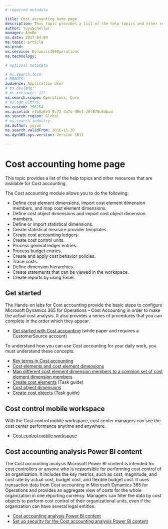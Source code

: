 ```yaml
---
# required metadata

title: Cost accounting home page
description: This topic provides a list of the help topics and other resources that are available for Cost accounting.
author: YuyuScheller
manager: AnnBe
ms.date: 2017-04-04
ms.topic: article
ms.prod: 
ms.service: Dynamics365Operations
ms.technology: 

# optional metadata

# ms.search.form: 
# ROBOTS: 
audience: Application User
# ms.devlang: 
# ms.reviewer: 121
ms.search.scope: Operations, Core
# ms.tgt_pltfrm: 
ms.custom: 256254
ms.assetid: e1b0a6e3-0c72-4a7d-90e1-20f870c6dbad
ms.search.region: Global
# ms.search.industry: 
ms.author: yuyus
ms.search.validFrom: 2016-11-30
ms.dyn365.ops.version: Version 1611

---
```


# Cost accounting home page

This topic provides a list of the help topics and other resources that are available for Cost accounting.

The Cost accounting module allows you to do the following:

-   Define cost element dimensions, import cost element dimension members, and map cost element dimensions.
-   Define cost object dimensions and import cost object dimension members.
-   Define or import statistical dimensions.
-   Create statistical measure provider templates.
-   Create cost accounting ledgers.
-   Create cost control units.
-   Process general ledger entries.
-   Process budget entries.
-   Create and apply cost behavior policies.
-   Trace costs.
-   Define dimension hierarchies.
-   Create statements that can be viewed in the workspace.
-   Create reports by using Excel.

## Get started

The Hands-on labs for Cost accounting provide the basic steps to configure Microsoft Dynamics 365 for Operations – Cost Accounting in order to make the actual cost analysis. It also provides a series of procedures that you can complete in the order which they appear.

-   [Get started with Cost accounting](https://mbs.microsoft.com/customersource/northamerica/AX/learning/documentation/white-papers/msd365optgtstcostacc) (white paper and requires a CustomerSource account)

To understand how you can use Cost accounting for your daily work, you must understand these concepts.

-   [Key terms in Cost accounting](terms-cost-accounting.md)
-   [Cost elements and cost element dimensions](cost-elements.md)
-   [Map different cost element dimension members to a common set of cost element dimension members](map-cost-elements-dimension-members.md)
-   [Create cost elements](http://ax.help.dynamics.com/en/wiki/create-cost-elements/) (Task guide)
-   [Cost object dimensions](cost-objects.md)
-   [Create cost objects](http://ax.help.dynamics.com/en/wiki/create-cost-objects/) (Task guide)

## Cost control mobile workspace
With the Cost control mobile workspace, cost center managers can see the cost center performance anytime and anywhere.

-   [Cost control mobile workspace](cost-controlling-mobile-workspace.md)

## Cost accounting analysis Power BI content
The Cost accounting analysis Microsoft Power BI content is intended for cost controllers or anyone who is responsible for performing cost control of an organization. It includes the key metrics, such as cost, magnitude, and cost rate by actual cost, budget cost, and flexible budget cost. It uses transaction data from Cost accounting in Microsoft Dynamics 365 for Operations and provides an aggregate view of costs for the whole organization in one reporting currency. Managers can filter the data by cost objects to perform cost control of their organizational units, even if the organization can have several legal entities.

-   [Cost accounting analysis Power BI content](/dynamics365/operations/dev-itpro/analytics/cost-accounting-analysis-content-pack)
-   [Set up security for the Cost accounting analysis Power BI content](/dynamics365/operations/dev-itpro/analytics/setup-security-cost-accounting-content-pack)


